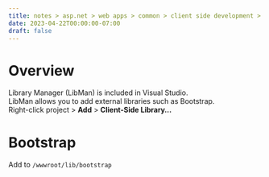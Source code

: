```yaml
---
title: notes > asp.net > web apps > common > client side development > libman
date: 2023-04-22T00:00:00-07:00
draft: false
---
```


# Overview
Library Manager (LibMan) is included in Visual Studio.  
LibMan allows you to add external libraries such as Bootstrap.  
Right-click project > **Add** > **Client-Side Library…**

# Bootstrap
Add to `/wwwroot/lib/bootstrap`
